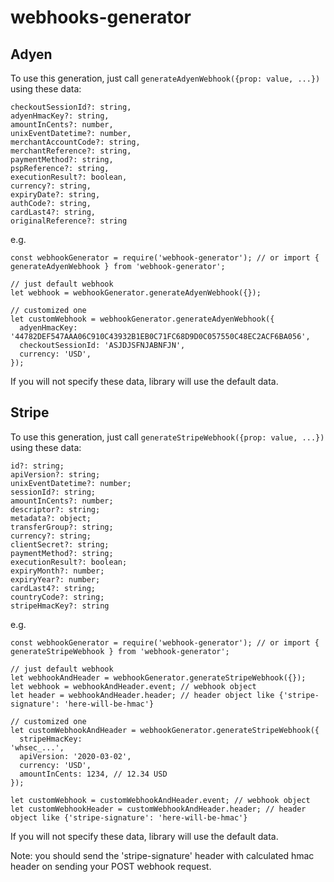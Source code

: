 # webhooks-generator

## Adyen

To use this generation, just call `generateAdyenWebhook({prop: value, ...})` using these data:

```
checkoutSessionId?: string,
adyenHmacKey?: string,
amountInCents?: number,
unixEventDatetime?: number,
merchantAccountCode?: string,
merchantReference?: string,
paymentMethod?: string,
pspReference?: string,
executionResult?: boolean,
currency?: string,
expiryDate?: string,
authCode?: string,
cardLast4?: string,
originalReference?: string
```

e.g.
```
const webhookGenerator = require('webhook-generator'); // or import { generateAdyenWebhook } from 'webhook-generator';

// just default webhook
let webhook = webhookGenerator.generateAdyenWebhook({});

// customized one
let customWebhook = webhookGenerator.generateAdyenWebhook({
  adyenHmacKey:
'44782DEF547AAA06C910C43932B1EB0C71FC68D9D0C057550C48EC2ACF6BA056',
  checkoutSessionId: 'ASJDJSFNJABNFJN',
  currency: 'USD',
});

```

If you will not specify these data, library will use the default data.

## Stripe

To use this generation, just call `generateStripeWebhook({prop: value, ...})` using these data:

```
id?: string;
apiVersion?: string;
unixEventDatetime?: number;
sessionId?: string;
amountInCents?: number;
descriptor?: string;
metadata?: object;
transferGroup?: string;
currency?: string;
clientSecret?: string;
paymentMethod?: string;
executionResult?: boolean;
expiryMonth?: number;
expiryYear?: number;
cardLast4?: string;
countryCode?: string;
stripeHmacKey?: string
```

e.g.
```
const webhookGenerator = require('webhook-generator'); // or import { generateStripeWebhook } from 'webhook-generator';

// just default webhook
let webhookAndHeader = webhookGenerator.generateStripeWebhook({});
let webhook = webhookAndHeader.event; // webhook object
let header = webhookAndHeader.header; // header object like {'stripe-signature': 'here-will-be-hmac'}

// customized one
let customWebhookAndHeader = webhookGenerator.generateStripeWebhook({
  stripeHmacKey:
'whsec_...',
  apiVersion: '2020-03-02',
  currency: 'USD',
  amountInCents: 1234, // 12.34 USD
});

let customWebhook = customWebhookAndHeader.event; // webhook object
let customWebhookHeader = customWebhookAndHeader.header; // header object like {'stripe-signature': 'here-will-be-hmac'}

```

If you will not specify these data, library will use the default data.

Note: you should send the 'stripe-signature' header with calculated hmac header on sending your POST webhook request.

